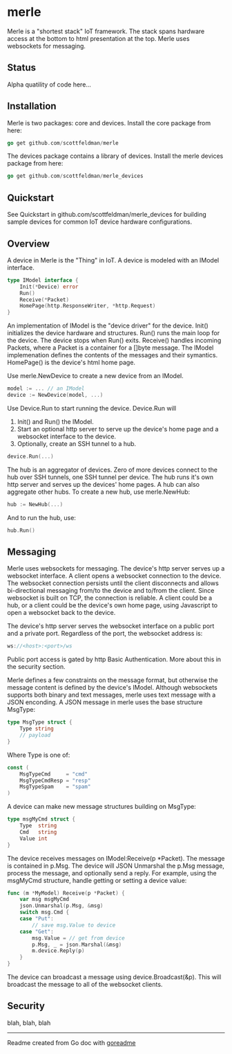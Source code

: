 # merle

Merle is a "shortest stack" IoT framework.  The stack spans hardware access at
the bottom to html presentation at the top.  Merle uses websockets for
messaging.

## Status

Alpha quatility of code here...

## Installation

Merle is two packages: core and devices.  Install the core package from here:

```go
go get github.com/scottfeldman/merle
```

The devices package contains a library of devices.  Install the merle devices
package from here:

```go
go get github.com/scottfeldman/merle_devices
```

## Quickstart

See Quickstart in github.com/scottfeldman/merle_devices for building sample
devices for common IoT device hardware configurations.

## Overview

A device in Merle is the "Thing" in IoT.  A device is modeled with an IModel
interface.

```go
type IModel interface {
	Init(*Device) error
	Run()
	Receive(*Packet)
	HomePage(http.ResponseWriter, *http.Request)
}
```

An implementation of IModel is the "device driver" for the device.  Init()
initializes the device hardware and structures.  Run() runs the main loop for
the device.  The device stops when Run() exits.  Receive() handles incoming
Packets, where a Packet is a container for a []byte message.  The IModel
implemenation defines the contents of the messages and their symantics.
HomePage() is the device's html home page.

Use merle.NewDevice to create a new device from an IModel.

```go
model := ... // an IModel
device := NewDevice(model, ...)
```

Use Device.Run to start running the device.  Device.Run will

1) Init() and Run() the IModel.
2) Start an optional http server to serve up the device's home page and a
websocket interface to the device.
3) Optionally, create an SSH tunnel to a hub.

```go
device.Run(...)
```

The hub is an aggregator of devices.  Zero of more devices connect to the hub
over SSH tunnels, one SSH tunnel per device.  The hub runs it's own http server
and serves up the devices' home pages.  A hub can also aggregate other hubs.
To create a new hub, use merle.NewHub:

```go
hub := NewHub(...)
```

And to run the hub, use:

```go
hub.Run()
```

## Messaging

Merle uses websockets for messaging.  The device's http server serves up a
websocket interface.  A client opens a websocket connection to the device.  The
websocket connection persists until the client disconnects and allows
bi-directional messaging from/to the device and to/from the client.  Since
websocket is built on TCP, the connection is reliable.  A client could be a
hub, or a client could be the device's own home page, using Javascript to open
a websocket back to the device.

The device's http server serves the websocket interface on a public port and a
private port.  Regardless of the port, the websocket address is:

```go
ws://<host>:<port>/ws
```

Public port access is gated by http Basic Authentication.  More about this in
the security section.

Merle defines a few constraints on the message format, but otherwise the
message content is defined by the device's IModel.  Although websockets
supports both binary and text messages, merle uses text message with a JSON
enconding.  A JSON message in merle uses the base structure MsgType:

```go
type MsgType struct {
	Type string
	// payload
}
```

Where Type is one of:

```go
const (
	MsgTypeCmd     = "cmd"
	MsgTypeCmdResp = "resp"
	MsgTypeSpam    = "spam"
)
```

A device can make new message structures building on MsgType:

```go
type msgMyCmd struct {
	Type  string
	Cmd   string
	Value int
}
```

The device receives messages on IModel:Receive(p *Packet).  The message is
contained in p.Msg.  The device will JSON Unmarshal the p.Msg message, process
the message, and optionally send a reply.  For example, using the msgMyCmd
structure, handle getting or setting a device value:

```go
func (m *MyModel) Receive(p *Packet) {
	var msg msgMyCmd
	json.Unmarshal(p.Msg, &msg)
	switch msg.Cmd {
	case "Put":
		// save msg.Value to device
	case "Get":
		msg.Value = // get from device
		p.Msg, _ = json.Marshal(&msg)
		m.device.Reply(p)
	}
}
```

The device can broadcast a message using device.Broadcast(&p).  This will
broadcast the message to all of the websocket clients.

## Security

blah, blah, blah

---
Readme created from Go doc with [goreadme](https://github.com/posener/goreadme)
